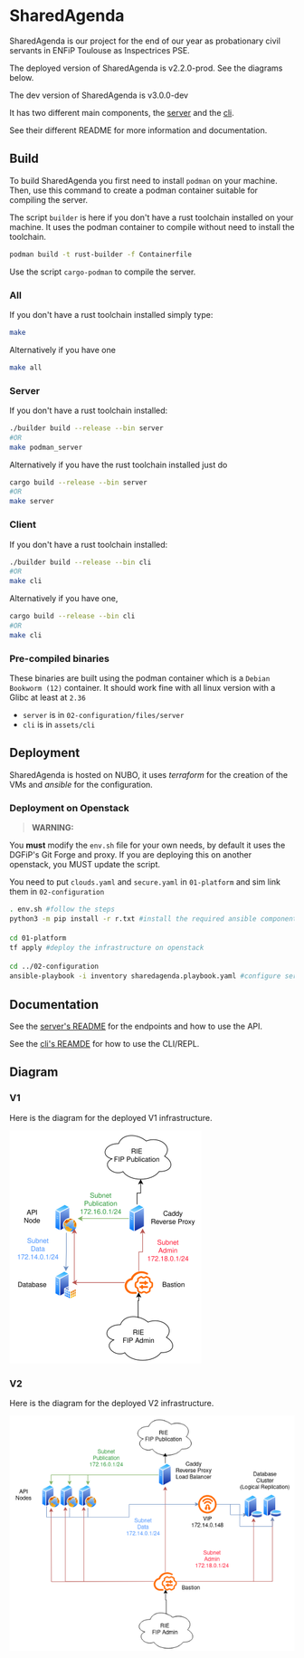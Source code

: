 # SharedAgenda
SharedAgenda is our project for the end of our year as probationary civil
servants in ENFiP Toulouse as Inspectrices PSE.

The deployed version of SharedAgenda is v2.2.0-prod. See the diagrams below.

The dev version of SharedAgenda is v3.0.0-dev

It has two different main components, the [server](crates/server) and the
[cli](crates/cli).

See their different README for more information and documentation.

## Build
To build SharedAgenda you first need to install `podman` on your machine. 
Then, use this command to create a podman container suitable for compiling the
server.

The script `builder` is here if you don't have a rust toolchain installed on
your machine. It uses the podman container to compile without need to install
the toolchain.

```sh 
podman build -t rust-builder -f Containerfile
```

Use the script `cargo-podman` to compile the server.

### All

If you don't have a rust toolchain installed simply type:
```sh
make
```

Alternatively if you have one
```sh
make all
```

### Server
If you don't have a rust toolchain installed:
```sh
./builder build --release --bin server
#OR 
make podman_server
```

Alternatively if you have the rust toolchain installed just do
```sh
cargo build --release --bin server
#OR
make server
```

### Client
If you don't have a rust toolchain installed:
```sh
./builder build --release --bin cli
#OR
make cli
```

Alternatively if you have one,
```sh
cargo build --release --bin cli
#OR
make cli
````

### Pre-compiled binaries
These binaries are built using the podman container which is a `Debian Bookworm (12)` container. It should work fine with all linux version with a Glibc at least at `2.36`
- `server` is in `02-configuration/files/server`
- `cli` is in `assets/cli`

## Deployment
SharedAgenda is hosted on NUBO, it uses _terraform_ for the creation of the VMs
and _ansible_ for the configuration. 

### Deployment on Openstack

> **WARNING:**

You **must** modify the `env.sh` file for your own needs, by default it uses the DGFiP's Git Forge and proxy.
If you are deploying this on another openstack, you MUST update the script.

You need to put `clouds.yaml` and `secure.yaml` in `01-platform` and sim link
them in `02-configuration`

```sh 
. env.sh #follow the steps
python3 -m pip install -r r.txt #install the required ansible components

cd 01-platform 
tf apply #deploy the infrastructure on openstack

cd ../02-configuration
ansible-playbook -i inventory sharedagenda.playbook.yaml #configure servers
```

## Documentation

See the [server's README](crates/server/README.md) for the endpoints and how to
use the API.

See the [cli's REAMDE](crates/cli/README.md) for how to use the CLI/REPL.

## Diagram

### V1
Here is the diagram for the deployed V1 infrastructure.

[![](assets/infrastructure_v1.png)](assets/infrastructure_v1.png)

### V2
Here is the diagram for the deployed V2 infrastructure.

[![](assets/infrastructure_v2.png)](assets/infrastructure_v2.png)
